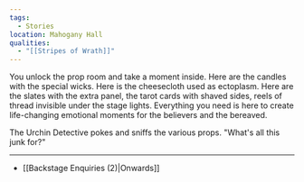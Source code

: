 ```yaml
---
tags:
  - Stories
location: Mahogany Hall
qualities:
  - "[[Stripes of Wrath]]"
---
```

You unlock the prop room and take a moment inside. Here are the candles with the special wicks. Here is the cheesecloth used as ectoplasm. Here are the slates with the extra panel, the tarot cards with shaved sides, reels of thread invisible under the stage lights. Everything you need is here to create life-changing emotional moments for the believers and the bereaved.

The Urchin Detective pokes and sniffs the various props. "What's all this junk for?"

---

- [[Backstage Enquiries (2)|Onwards]]